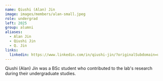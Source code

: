 ```yaml
---
name: Qiushi (Alan) Jin
image: images/members/alan-small.jpeg
role: undergrad
left: 2025
group: alumni
aliases:
  - Alan Jin
  - Qiushi Jin
  - Q. Jin
links:
  linkedin: https://www.linkedin.com/in/qiushi-jin/?originalSubdomain=uk
---
```


Qiushi (Alan) Jin was a BSc student who contributed to the lab's research during their undergraduate studies.
